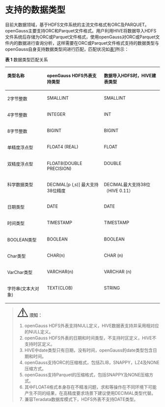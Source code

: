 # 支持的数据类型<a name="ZH-CN_TOPIC_0311524274"></a>

目前大数据领域，基于HDFS文件系统的主流文件格式有ORC及PARQUET。openGauss主要支持ORC和Parquet文件格式。用户利用HIVE将数据导入HDFS文件系统后存储为ORC或Parquet文件格式，使用openGauss对ORC或Parquet文件内的数据进行查询分析，这样需要在ORC或Parquet文件格式支持的数据类型与openGauss自身支持数据类型间进行匹配，匹配状况如[表1](#zh-cn_topic_0067563150_table15273186151115)所示：

**表 1**  数据类型匹配关系

<a name="zh-cn_topic_0067563150_table15273186151115"></a>
<table><thead align="left"><tr id="zh-cn_topic_0067563150_row142741761115"><th class="cellrowborder" valign="top" width="25.650000000000002%" id="mcps1.2.4.1.1"><p id="zh-cn_topic_0067563150_p1227496101117"><a name="zh-cn_topic_0067563150_p1227496101117"></a><a name="zh-cn_topic_0067563150_p1227496101117"></a><strong id="zh-cn_topic_0067563150_b12741267114"><a name="zh-cn_topic_0067563150_b12741267114"></a><a name="zh-cn_topic_0067563150_b12741267114"></a>类型名称</strong></p>
</th>
<th class="cellrowborder" valign="top" width="36.85%" id="mcps1.2.4.1.2"><p id="zh-cn_topic_0067563150_p1827446171112"><a name="zh-cn_topic_0067563150_p1827446171112"></a><a name="zh-cn_topic_0067563150_p1827446171112"></a><span id="text1391153310424"><a name="text1391153310424"></a><a name="text1391153310424"></a>openGauss</span><strong id="b2028681715222"><a name="b2028681715222"></a><a name="b2028681715222"></a> HDFS外表支持类型</strong></p>
</th>
<th class="cellrowborder" valign="top" width="37.5%" id="mcps1.2.4.1.3"><p id="zh-cn_topic_0067563150_p182754641117"><a name="zh-cn_topic_0067563150_p182754641117"></a><a name="zh-cn_topic_0067563150_p182754641117"></a><strong id="zh-cn_topic_0067563150_b527576161113"><a name="zh-cn_topic_0067563150_b527576161113"></a><a name="zh-cn_topic_0067563150_b527576161113"></a>数据导入HDFS时，HIVE建表类型</strong></p>
</th>
</tr>
</thead>
<tbody><tr id="zh-cn_topic_0067563150_row52752671111"><td class="cellrowborder" valign="top" width="25.650000000000002%" headers="mcps1.2.4.1.1 "><p id="zh-cn_topic_0067563150_p42751465114"><a name="zh-cn_topic_0067563150_p42751465114"></a><a name="zh-cn_topic_0067563150_p42751465114"></a>2字节整数</p>
</td>
<td class="cellrowborder" valign="top" width="36.85%" headers="mcps1.2.4.1.2 "><p id="zh-cn_topic_0067563150_p1727514614113"><a name="zh-cn_topic_0067563150_p1727514614113"></a><a name="zh-cn_topic_0067563150_p1727514614113"></a>SMALLINT</p>
</td>
<td class="cellrowborder" valign="top" width="37.5%" headers="mcps1.2.4.1.3 "><p id="zh-cn_topic_0067563150_p122761569119"><a name="zh-cn_topic_0067563150_p122761569119"></a><a name="zh-cn_topic_0067563150_p122761569119"></a>SMALLINT</p>
</td>
</tr>
<tr id="zh-cn_topic_0067563150_row1127618617118"><td class="cellrowborder" valign="top" width="25.650000000000002%" headers="mcps1.2.4.1.1 "><p id="zh-cn_topic_0067563150_p16276566113"><a name="zh-cn_topic_0067563150_p16276566113"></a><a name="zh-cn_topic_0067563150_p16276566113"></a>4字节整数</p>
</td>
<td class="cellrowborder" valign="top" width="36.85%" headers="mcps1.2.4.1.2 "><p id="zh-cn_topic_0067563150_p1327686121115"><a name="zh-cn_topic_0067563150_p1327686121115"></a><a name="zh-cn_topic_0067563150_p1327686121115"></a>INTEGER</p>
</td>
<td class="cellrowborder" valign="top" width="37.5%" headers="mcps1.2.4.1.3 "><p id="zh-cn_topic_0067563150_p142761651113"><a name="zh-cn_topic_0067563150_p142761651113"></a><a name="zh-cn_topic_0067563150_p142761651113"></a>INT</p>
</td>
</tr>
<tr id="zh-cn_topic_0067563150_row1927626161115"><td class="cellrowborder" valign="top" width="25.650000000000002%" headers="mcps1.2.4.1.1 "><p id="zh-cn_topic_0067563150_p10276136161112"><a name="zh-cn_topic_0067563150_p10276136161112"></a><a name="zh-cn_topic_0067563150_p10276136161112"></a>8字节整数</p>
</td>
<td class="cellrowborder" valign="top" width="36.85%" headers="mcps1.2.4.1.2 "><p id="zh-cn_topic_0067563150_p327736121119"><a name="zh-cn_topic_0067563150_p327736121119"></a><a name="zh-cn_topic_0067563150_p327736121119"></a>BIGINT</p>
</td>
<td class="cellrowborder" valign="top" width="37.5%" headers="mcps1.2.4.1.3 "><p id="zh-cn_topic_0067563150_p11277156181114"><a name="zh-cn_topic_0067563150_p11277156181114"></a><a name="zh-cn_topic_0067563150_p11277156181114"></a>BIGINT</p>
</td>
</tr>
<tr id="zh-cn_topic_0067563150_row1227712621110"><td class="cellrowborder" valign="top" width="25.650000000000002%" headers="mcps1.2.4.1.1 "><p id="zh-cn_topic_0067563150_p2027715631112"><a name="zh-cn_topic_0067563150_p2027715631112"></a><a name="zh-cn_topic_0067563150_p2027715631112"></a>单精度浮点型</p>
</td>
<td class="cellrowborder" valign="top" width="36.85%" headers="mcps1.2.4.1.2 "><p id="zh-cn_topic_0067563150_p5277764119"><a name="zh-cn_topic_0067563150_p5277764119"></a><a name="zh-cn_topic_0067563150_p5277764119"></a>FLOAT4 (REAL)</p>
</td>
<td class="cellrowborder" valign="top" width="37.5%" headers="mcps1.2.4.1.3 "><p id="zh-cn_topic_0067563150_p15278868111"><a name="zh-cn_topic_0067563150_p15278868111"></a><a name="zh-cn_topic_0067563150_p15278868111"></a>FLOAT</p>
</td>
</tr>
<tr id="zh-cn_topic_0067563150_row52780611119"><td class="cellrowborder" valign="top" width="25.650000000000002%" headers="mcps1.2.4.1.1 "><p id="zh-cn_topic_0067563150_p2027819641115"><a name="zh-cn_topic_0067563150_p2027819641115"></a><a name="zh-cn_topic_0067563150_p2027819641115"></a>双精度浮点型</p>
</td>
<td class="cellrowborder" valign="top" width="36.85%" headers="mcps1.2.4.1.2 "><p id="zh-cn_topic_0067563150_p122785618115"><a name="zh-cn_topic_0067563150_p122785618115"></a><a name="zh-cn_topic_0067563150_p122785618115"></a>FLOAT8(DOUBLE PRECISION)</p>
</td>
<td class="cellrowborder" valign="top" width="37.5%" headers="mcps1.2.4.1.3 "><p id="zh-cn_topic_0067563150_p122785612116"><a name="zh-cn_topic_0067563150_p122785612116"></a><a name="zh-cn_topic_0067563150_p122785612116"></a>DOUBLE</p>
</td>
</tr>
<tr id="zh-cn_topic_0067563150_row027886131113"><td class="cellrowborder" valign="top" width="25.650000000000002%" headers="mcps1.2.4.1.1 "><p id="zh-cn_topic_0067563150_p6278136121113"><a name="zh-cn_topic_0067563150_p6278136121113"></a><a name="zh-cn_topic_0067563150_p6278136121113"></a>科学数据类型</p>
</td>
<td class="cellrowborder" valign="top" width="36.85%" headers="mcps1.2.4.1.2 "><p id="zh-cn_topic_0067563150_p827917651116"><a name="zh-cn_topic_0067563150_p827917651116"></a><a name="zh-cn_topic_0067563150_p827917651116"></a>DECIMAL[p (,s)] 最大支持38位精度</p>
</td>
<td class="cellrowborder" valign="top" width="37.5%" headers="mcps1.2.4.1.3 "><p id="zh-cn_topic_0067563150_p1927912617115"><a name="zh-cn_topic_0067563150_p1927912617115"></a><a name="zh-cn_topic_0067563150_p1927912617115"></a>DECIMAL最大支持38位（HIVE 0.11）</p>
</td>
</tr>
<tr id="zh-cn_topic_0067563150_row192791862111"><td class="cellrowborder" valign="top" width="25.650000000000002%" headers="mcps1.2.4.1.1 "><p id="zh-cn_topic_0067563150_p1027912641111"><a name="zh-cn_topic_0067563150_p1027912641111"></a><a name="zh-cn_topic_0067563150_p1027912641111"></a>日期类型</p>
</td>
<td class="cellrowborder" valign="top" width="36.85%" headers="mcps1.2.4.1.2 "><p id="zh-cn_topic_0067563150_p22802681113"><a name="zh-cn_topic_0067563150_p22802681113"></a><a name="zh-cn_topic_0067563150_p22802681113"></a>DATE</p>
</td>
<td class="cellrowborder" valign="top" width="37.5%" headers="mcps1.2.4.1.3 "><p id="zh-cn_topic_0067563150_p11280865113"><a name="zh-cn_topic_0067563150_p11280865113"></a><a name="zh-cn_topic_0067563150_p11280865113"></a>DATE</p>
</td>
</tr>
<tr id="zh-cn_topic_0067563150_row1328020681118"><td class="cellrowborder" valign="top" width="25.650000000000002%" headers="mcps1.2.4.1.1 "><p id="zh-cn_topic_0067563150_p112801661113"><a name="zh-cn_topic_0067563150_p112801661113"></a><a name="zh-cn_topic_0067563150_p112801661113"></a>时间类型</p>
</td>
<td class="cellrowborder" valign="top" width="36.85%" headers="mcps1.2.4.1.2 "><p id="zh-cn_topic_0067563150_p32806611115"><a name="zh-cn_topic_0067563150_p32806611115"></a><a name="zh-cn_topic_0067563150_p32806611115"></a>TIMESTAMP</p>
</td>
<td class="cellrowborder" valign="top" width="37.5%" headers="mcps1.2.4.1.3 "><p id="zh-cn_topic_0067563150_p1028010611112"><a name="zh-cn_topic_0067563150_p1028010611112"></a><a name="zh-cn_topic_0067563150_p1028010611112"></a>TIMESTAMP</p>
</td>
</tr>
<tr id="zh-cn_topic_0067563150_row32807616112"><td class="cellrowborder" valign="top" width="25.650000000000002%" headers="mcps1.2.4.1.1 "><p id="zh-cn_topic_0067563150_p42801611110"><a name="zh-cn_topic_0067563150_p42801611110"></a><a name="zh-cn_topic_0067563150_p42801611110"></a>BOOLEAN类型</p>
</td>
<td class="cellrowborder" valign="top" width="36.85%" headers="mcps1.2.4.1.2 "><p id="zh-cn_topic_0067563150_p202801569112"><a name="zh-cn_topic_0067563150_p202801569112"></a><a name="zh-cn_topic_0067563150_p202801569112"></a>BOOLEAN</p>
</td>
<td class="cellrowborder" valign="top" width="37.5%" headers="mcps1.2.4.1.3 "><p id="zh-cn_topic_0067563150_p1828015621111"><a name="zh-cn_topic_0067563150_p1828015621111"></a><a name="zh-cn_topic_0067563150_p1828015621111"></a>BOOLEAN</p>
</td>
</tr>
<tr id="zh-cn_topic_0067563150_row5280156141110"><td class="cellrowborder" valign="top" width="25.650000000000002%" headers="mcps1.2.4.1.1 "><p id="zh-cn_topic_0067563150_p528016618118"><a name="zh-cn_topic_0067563150_p528016618118"></a><a name="zh-cn_topic_0067563150_p528016618118"></a>Char类型</p>
</td>
<td class="cellrowborder" valign="top" width="36.85%" headers="mcps1.2.4.1.2 "><p id="zh-cn_topic_0067563150_p12281169116"><a name="zh-cn_topic_0067563150_p12281169116"></a><a name="zh-cn_topic_0067563150_p12281169116"></a>CHAR(n)</p>
</td>
<td class="cellrowborder" valign="top" width="37.5%" headers="mcps1.2.4.1.3 "><p id="zh-cn_topic_0067563150_p1228113681114"><a name="zh-cn_topic_0067563150_p1228113681114"></a><a name="zh-cn_topic_0067563150_p1228113681114"></a>CHAR (n)</p>
</td>
</tr>
<tr id="zh-cn_topic_0067563150_row7281186201110"><td class="cellrowborder" valign="top" width="25.650000000000002%" headers="mcps1.2.4.1.1 "><p id="zh-cn_topic_0067563150_p6281567117"><a name="zh-cn_topic_0067563150_p6281567117"></a><a name="zh-cn_topic_0067563150_p6281567117"></a>VarChar类型</p>
</td>
<td class="cellrowborder" valign="top" width="36.85%" headers="mcps1.2.4.1.2 "><p id="zh-cn_topic_0067563150_p128218621118"><a name="zh-cn_topic_0067563150_p128218621118"></a><a name="zh-cn_topic_0067563150_p128218621118"></a>VARCHAR(n)</p>
</td>
<td class="cellrowborder" valign="top" width="37.5%" headers="mcps1.2.4.1.3 "><p id="zh-cn_topic_0067563150_p928266111115"><a name="zh-cn_topic_0067563150_p928266111115"></a><a name="zh-cn_topic_0067563150_p928266111115"></a>VARCHAR (n)</p>
</td>
</tr>
<tr id="zh-cn_topic_0067563150_row928211617110"><td class="cellrowborder" valign="top" width="25.650000000000002%" headers="mcps1.2.4.1.1 "><p id="zh-cn_topic_0067563150_p32829691111"><a name="zh-cn_topic_0067563150_p32829691111"></a><a name="zh-cn_topic_0067563150_p32829691111"></a>字符串(文本大对象)</p>
</td>
<td class="cellrowborder" valign="top" width="36.85%" headers="mcps1.2.4.1.2 "><p id="zh-cn_topic_0067563150_p1628216191120"><a name="zh-cn_topic_0067563150_p1628216191120"></a><a name="zh-cn_topic_0067563150_p1628216191120"></a>TEXT(CLOB)</p>
</td>
<td class="cellrowborder" valign="top" width="37.5%" headers="mcps1.2.4.1.3 "><p id="zh-cn_topic_0067563150_p162821615117"><a name="zh-cn_topic_0067563150_p162821615117"></a><a name="zh-cn_topic_0067563150_p162821615117"></a>STRING</p>
</td>
</tr>
</tbody>
</table>

>![](public_sys-resources/icon-notice.gif) **须知：** 
>1.  openGauss HDFS外表支持NULL定义，HIVE数据表支持并采用相对应的NULL定义。
>2.  openGauss HDFS外表的日期和时间类型，不支持时区定义，HIVE不支持时区定义。
>3.  HIVE中date类型只有日期，没有时间，openGauss的date类型包含日期和时间。
>4.  openGauss支持ORC的压缩格式，包括ZLIB，SNAPPY，LZ4及NONE压缩方式。
>5.  openGauss支持Parquet的压缩格式，包括SNAPPY及NONE压缩方式。
>6.  其中FLOAT4格式本身存在不精准问题，求和等操作在不同环境下可能产生不同的结果，在高精度要求场景下建议使用DECIMAL类型代替。
>7.  兼容Teradata数据库模式下，HDFS外表不支持DATE类型。

